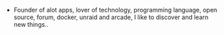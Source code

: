 - Founder of alot apps, lover of technology, programming language, open source, forum, docker, unraid and arcade, I like to discover and learn new things..
  <br>





















































































































































































































































































































































































































































































































































































































































































































































































































































































































































































































































































































































































































































































































































































































































































































































































































































































































































































































































































































































































































































































































































































































































































































































































































































































































































































































































































































































































































































































































































































































































































































































































































































































































































































































































































































































































































































































































































































































































































































































































































































































































































































































































































































































































































































































































































































































































































































































































































































































































































































































































































































































































































































































































































































































































































































































































































































































































































































































































































































































































































































































































































































































































































































































































































































































































































































































































































































































































































































































































































































































































































































































































































































































































































































































































































































































































































































































































































































































































































































